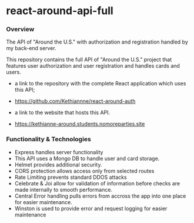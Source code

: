 # react-around-api-full
### Overview
The API of "Around the U.S." with authorization and registration handled by my back-end server.

This repository contains the full API of "Around the U.S." project that features user authorization and user registration and handles cards and users.
* a link to the repository with the complete React application which uses this API;
* https://github.com/Kethiannne/react-around-auth

* a link to the website that hosts this API.
* https://kethianne-around.students.nomoreparties.site

### Functionality & Technologies
* Express handles server functionality
* This API uses a Mongo DB to handle user and card storage.
* Helmet provides additional security.
* CORS protection allows access only from selected routes
* Rate Limiting prevents standard DDOS attacks
* Celebrate & Joi allow for validation of information before checks are made internally to smooth performance.
* Central Error handling pulls errors from accross the app into one place for easier maintenance.
* Winston is used to provide error and request logging for easier maintenance
